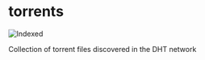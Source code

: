torrents 
========
![Indexed](https://img.shields.io/badge/indexed-113772-blue)

Collection of torrent files discovered in the DHT network
